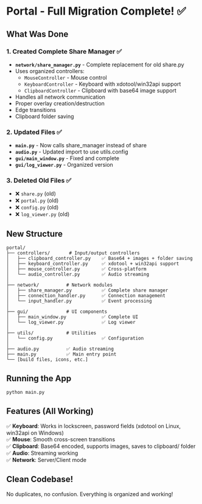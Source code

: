 # Portal - Full Migration Complete! ✅

## What Was Done

### 1. Created Complete Share Manager ✅
- **`network/share_manager.py`** - Complete replacement for old share.py
- Uses organized controllers:
  - `MouseController` - Mouse control
  - `KeyboardController` - Keyboard with xdotool/win32api support  
  - `ClipboardController` - Clipboard with base64 image support
- Handles all network communication
- Proper overlay creation/destruction
- Edge transitions
- Clipboard folder saving

### 2. Updated Files ✅
- **`main.py`** - Now calls share_manager instead of share
- **`audio.py`** - Updated import to use utils.config
- **`gui/main_window.py`** - Fixed and complete
- **`gui/log_viewer.py`** - Organized version

### 3. Deleted Old Files ✅
- ❌ `share.py` (old)
- ❌ `portal.py` (old)  
- ❌ `config.py` (old)
- ❌ `log_viewer.py` (old)

## New Structure

```
portal/
├── controllers/       # Input/output controllers
│   ├── clipboard_controller.py    ✅ Base64 + images + folder saving
│   ├── keyboard_controller.py     ✅ xdotool + win32api support
│   ├── mouse_controller.py        ✅ Cross-platform
│   └── audio_controller.py        ✅ Audio streaming
│
├── network/          # Network modules
│   ├── share_manager.py           ✅ Complete share manager
│   ├── connection_handler.py      ✅ Connection management
│   └── input_handler.py           ✅ Event processing
│
├── gui/              # UI components
│   ├── main_window.py             ✅ Complete UI
│   └── log_viewer.py              ✅ Log viewer
│
├── utils/            # Utilities
│   └── config.py                  ✅ Configuration
│
├── audio.py          ✅ Audio streaming
├── main.py           ✅ Main entry point
└── [build files, icons, etc.]
```

## Running the App

```bash
python main.py
```

## Features (All Working)

✅ **Keyboard**: Works in lockscreen, password fields (xdotool on Linux, win32api on Windows)  
✅ **Mouse**: Smooth cross-screen transitions  
✅ **Clipboard**: Base64 encoded, supports images, saves to clipboard/ folder  
✅ **Audio**: Streaming working  
✅ **Network**: Server/Client mode  

## Clean Codebase!

No duplicates, no confusion. Everything is organized and working!

